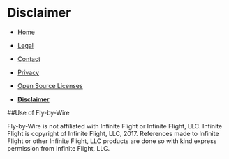 # Disclaimer


- [Home](https://tomthetank46.github.io/Fly-by-Wire/index)
- [Legal](https://tomthetank46.github.io/Fly-by-Wire/legal)
- [Contact](https://tomthetank46.github.io/Fly-by-Wire/contact)



- [Privacy](https://tomthetank46.github.io/Fly-by-Wire/privacy)
- [Open Source Licenses](https://tomthetank46.github.io/Fly-by-Wire/licenses)
- **[Disclaimer](https://tomthetank46.github.io/Fly-by-Wire/disclaimer)**

##Use of Fly-by-Wire

Fly-by-Wire is not affiliated with Infinite Flight or Infinite Flight, LLC.
Infinite Flight is copyright of Infinite Flight, LLC, 2017. References made to Infinite Flight or other Infinite Flight, LLC products are done so with kind express permission from Infinite Flight, LLC.
